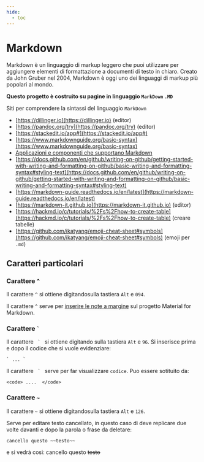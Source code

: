 ```yaml
---
hide:
  - toc
---
```


# Markdown
Markdown è un linguaggio di markup leggero che puoi utilizzare per aggiungere elementi di formattazione a documenti di testo in chiaro. Creato da John Gruber nel 2004, Markdown è oggi uno dei linguaggi di markup più popolari al mondo.

**Questo progetto è costruito su pagine in linguaggio `MarkDown` `.MD`**

Siti per comprendere la sintassi del linguaggio `MarkDown`

- [https://dillinger.io](https://dillinger.io) (editor)
- [https://pandoc.org/try](https://pandoc.org/try) (editor) 
- [https://stackedit.io/app#](https://stackedit.io/app#)   
- [https://www.markdownguide.org/basic-syntax](https://www.markdownguide.org/basic-syntax) 
- [Applicazioni e componenti che supportano Markdown](https://www.markdownguide.org/tools/)
- [https://docs.github.com/en/github/writing-on-github/getting-started-with-writing-and-formatting-on-github/basic-writing-and-formatting-syntax#styling-text](https://docs.github.com/en/github/writing-on-github/getting-started-with-writing-and-formatting-on-github/basic-writing-and-formatting-syntax#styling-text)  
- [https://markdown-guide.readthedocs.io/en/latest](https://markdown-guide.readthedocs.io/en/latest)  
- [https://markdown-it.github.io](https://markdown-it.github.io) (editor)
- [https://hackmd.io/c/tutorials/%2Fs%2Fhow-to-create-table](https://hackmd.io/c/tutorials/%2Fs%2Fhow-to-create-table) (creare tabelle)
- [https://github.com/ikatyang/emoji-cheat-sheet#symbols](https://github.com/ikatyang/emoji-cheat-sheet#symbols) (emoji per `.md`)


## Caratteri particolari

### Carattere `^`

Il carattere `^` si ottiene digitandosulla tastiera `Alt` e `094`.

Il carattere `^` serve per [inserire le note a margine](https://squidfunk.github.io/mkdocs-material/reference/footnotes/) sul progetto Material for Markdown.


###  Carattere <code>`</code>
 
Il carattere <code> ` </code>  si ottiene digitando sulla tastiera <code>Alt</code> e <code>96</code>. Si inserisce prima e dopo il codice che si vuole evidenziare:
```
` ... `
```

Il carattere <code> ` </code> serve per far visualizzare <code>codice</code>. Puo essere sotituito da: 
```
<code> ....  </code>
```


### Carattere `~`
Il carattere `~` si ottiene digitandosulla tastiera `Alt` e `126`.

Serve per editare testo cancellato, in questo caso di deve replicare due volte davanti e dopo la parola o frase da deletare:
```
cancello questo ~~testo~~
```
e si vedrà cosi: cancello questo ~~testo~~

